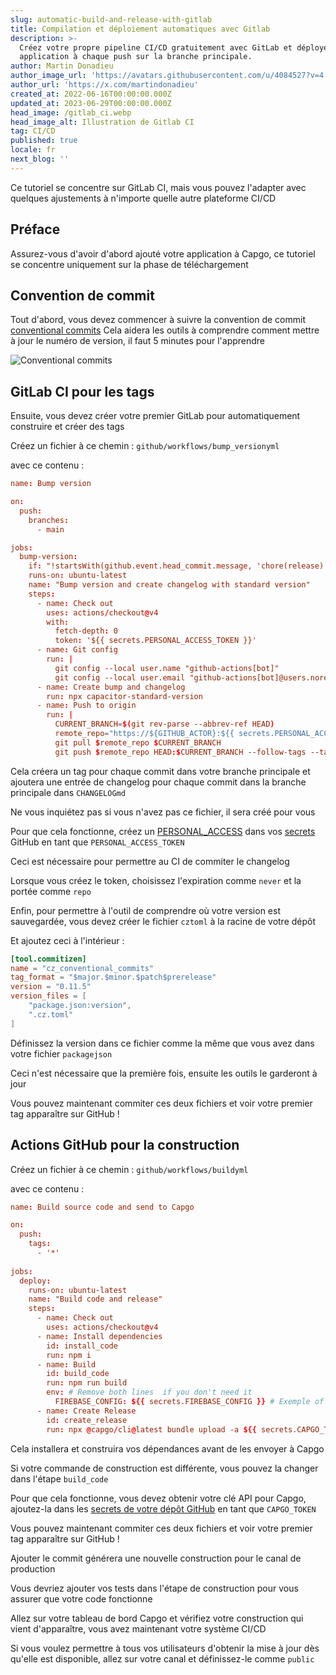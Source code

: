 ```yaml
---
slug: automatic-build-and-release-with-gitlab
title: Compilation et déploiement automatiques avec Gitlab
description: >-
  Créez votre propre pipeline CI/CD gratuitement avec GitLab et déployez votre
  application à chaque push sur la branche principale.
author: Martin Donadieu
author_image_url: 'https://avatars.githubusercontent.com/u/4084527?v=4'
author_url: 'https://x.com/martindonadieu'
created_at: 2022-06-16T00:00:00.000Z
updated_at: 2023-06-29T00:00:00.000Z
head_image: /gitlab_ci.webp
head_image_alt: Illustration de Gitlab CI
tag: CI/CD
published: true
locale: fr
next_blog: ''
---
```


Ce tutoriel se concentre sur GitLab CI, mais vous pouvez l'adapter avec quelques ajustements à n'importe quelle autre plateforme CI/CD

## Préface

Assurez-vous d'avoir d'abord ajouté votre application à Capgo, ce tutoriel se concentre uniquement sur la phase de téléchargement

## Convention de commit

Tout d'abord, vous devez commencer à suivre la convention de commit [conventional commits](https://wwwconventionalcommitsorg/en/v100/) Cela aidera les outils à comprendre comment mettre à jour le numéro de version, il faut 5 minutes pour l'apprendre

![Conventional commits](/conventional_commitswebp)

## GitLab CI pour les tags

Ensuite, vous devez créer votre premier GitLab pour automatiquement construire et créer des tags

Créez un fichier à ce chemin : `github/workflows/bump_versionyml`

avec ce contenu :

```toml
name: Bump version

on:
  push:
    branches:
      - main

jobs:
  bump-version:
    if: "!startsWith(github.event.head_commit.message, 'chore(release):')"
    runs-on: ubuntu-latest
    name: "Bump version and create changelog with standard version"
    steps:
      - name: Check out
        uses: actions/checkout@v4
        with:
          fetch-depth: 0
          token: '${{ secrets.PERSONAL_ACCESS_TOKEN }}'
      - name: Git config
        run: |
          git config --local user.name "github-actions[bot]"
          git config --local user.email "github-actions[bot]@users.noreply.github.com"
      - name: Create bump and changelog
        run: npx capacitor-standard-version
      - name: Push to origin
        run: |
          CURRENT_BRANCH=$(git rev-parse --abbrev-ref HEAD)
          remote_repo="https://${GITHUB_ACTOR}:${{ secrets.PERSONAL_ACCESS_TOKEN }}@github.com/${GITHUB_REPOSITORY}.git"
          git pull $remote_repo $CURRENT_BRANCH
          git push $remote_repo HEAD:$CURRENT_BRANCH --follow-tags --tags
```

Cela créera un tag pour chaque commit dans votre branche principale et ajoutera une entrée de changelog pour chaque commit dans la branche principale dans `CHANGELOGmd`

Ne vous inquiétez pas si vous n'avez pas ce fichier, il sera créé pour vous

Pour que cela fonctionne, créez un [PERSONAL_ACCESS](https://docsgithubcom/en/authentication/keeping-your-account-and-data-secure/creating-a-personal-access-token/) dans vos [secrets](https://docsgithubcom/en/actions/security-guides/encrypted-secrets "GitHub secrets") GitHub en tant que `PERSONAL_ACCESS_TOKEN`

Ceci est nécessaire pour permettre au CI de commiter le changelog

Lorsque vous créez le token, choisissez l'expiration comme `never` et la portée comme `repo`

Enfin, pour permettre à l'outil de comprendre où votre version est sauvegardée, vous devez créer le fichier `cztoml` à la racine de votre dépôt

Et ajoutez ceci à l'intérieur :

```toml
[tool.commitizen]
name = "cz_conventional_commits"
tag_format = "$major.$minor.$patch$prerelease"
version = "0.11.5"
version_files = [
    "package.json:version",
    ".cz.toml"
]
```

Définissez la version dans ce fichier comme la même que vous avez dans votre fichier `packagejson`

Ceci n'est nécessaire que la première fois, ensuite les outils le garderont à jour

Vous pouvez maintenant commiter ces deux fichiers et voir votre premier tag apparaître sur GitHub !

## Actions GitHub pour la construction

Créez un fichier à ce chemin : `github/workflows/buildyml`

avec ce contenu :

```toml
name: Build source code and send to Capgo

on:
  push:
    tags:
      - '*'
      
jobs:
  deploy:
    runs-on: ubuntu-latest
    name: "Build code and release"
    steps:
      - name: Check out
        uses: actions/checkout@v4
      - name: Install dependencies
        id: install_code
        run: npm i
      - name: Build
        id: build_code
        run: npm run build
        env: # Remove both lines  if you don't need it
          FIREBASE_CONFIG: ${{ secrets.FIREBASE_CONFIG }} # Exemple of env var coming from a secret
      - name: Create Release
        id: create_release
        run: npx @capgo/cli@latest bundle upload -a ${{ secrets.CAPGO_TOKEN }} -c production
```

Cela installera et construira vos dépendances avant de les envoyer à Capgo

Si votre commande de construction est différente, vous pouvez la changer dans l'étape `build_code`

Pour que cela fonctionne, vous devez obtenir votre clé API pour Capgo, ajoutez-la dans les [secrets de votre dépôt GitHub](https://docsgithubcom/en/actions/security-guides/encrypted-secrets/) en tant que `CAPGO_TOKEN`

Vous pouvez maintenant commiter ces deux fichiers et voir votre premier tag apparaître sur GitHub !

Ajouter le commit générera une nouvelle construction pour le canal de production

Vous devriez ajouter vos tests dans l'étape de construction pour vous assurer que votre code fonctionne

Allez sur votre tableau de bord Capgo et vérifiez votre construction qui vient d'apparaître, vous avez maintenant votre système CI/CD

Si vous voulez permettre à tous vos utilisateurs d'obtenir la mise à jour dès qu'elle est disponible, allez sur votre canal et définissez-le comme `public`